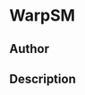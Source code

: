 # WarpSM

## Author

<!-- Insert Your Name Here -->

## Description

<!-- Describe your example here -->
